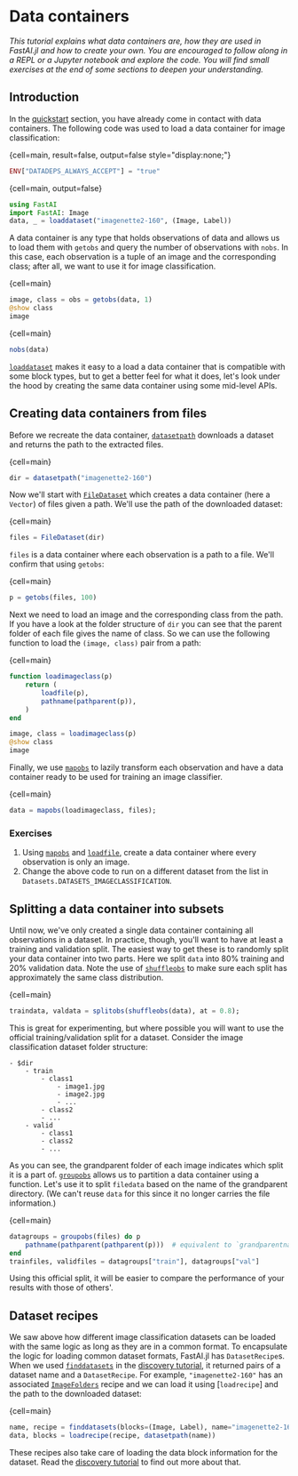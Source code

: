 # Data containers

*This tutorial explains what data containers are, how they are used in FastAI.jl and how to create your own. You are encouraged to follow along in a REPL or a Jupyter notebook and explore the code. You will find small exercises at the end of some sections to deepen your understanding.*

## Introduction

In the [quickstart](quickstart.md) section, you have already come in contact with data containers. The following code was used to load a data container for image classification:

{cell=main, result=false, output=false style="display:none;"}
```julia
ENV["DATADEPS_ALWAYS_ACCEPT"] = "true"
```
{cell=main, output=false}
```julia
using FastAI
import FastAI: Image
data, _ = loaddataset("imagenette2-160", (Image, Label))
```

A data container is any type that holds observations of data and allows us to load them with `getobs` and query the number of observations with `nobs`. In this case, each observation is a tuple of an image and the corresponding class; after all, we want to use it for image classification. 

{cell=main}
```julia
image, class = obs = getobs(data, 1)
@show class
image
```

{cell=main}
```julia
nobs(data)
```

[`loaddataset`](#) makes it easy to a load a data container that is compatible with some block types, but to get a better feel for what it does, let's look under the hood by creating the same data container using some mid-level APIs.

## Creating data containers from files

Before we recreate the data container, [`datasetpath`](#) downloads a dataset and returns the path to the extracted files.

{cell=main}
```julia
dir = datasetpath("imagenette2-160")
```

Now we'll start with [`FileDataset`](#) which creates a data container (here a `Vector`) of files given a path. We'll use the path of the downloaded dataset:

{cell=main}
```julia
files = FileDataset(dir)
```

`files` is a data container where each observation is a path to a file. We'll confirm that using `getobs`:


{cell=main}
```julia
p = getobs(files, 100)
```

Next we need to load an image and the corresponding class from the path. If you have a look at the folder structure of `dir` you can see that the parent folder of each file gives the name of class. So we can use the following function to load the `(image, class)` pair from a path:

{cell=main}
```julia
function loadimageclass(p)
    return (
        loadfile(p),
        pathname(pathparent(p)),
    )
end

image, class = loadimageclass(p)
@show class
image
```

Finally, we use [`mapobs`](#) to lazily transform each observation and have a data container ready to be used for training an image classifier.

{cell=main}
```julia
data = mapobs(loadimageclass, files);
```

### Exercises

1. Using [`mapobs`](#) and [`loadfile`](#), create a data container where every observation is only an image.
2. Change the above code to run on a different dataset from the list in `Datasets.DATASETS_IMAGECLASSIFICATION`.


## Splitting a data container into subsets

Until now, we've only created a single data container containing all observations in a dataset. In practice, though, you'll want to have at least a training and validation split. The easiest way to get these is to randomly split your data container into two parts. Here we split `data` into 80% training and 20% validation data. Note the use of [`shuffleobs`](#) to make sure each split has approximately the same class distribution.

{cell=main}
```julia
traindata, valdata = splitobs(shuffleobs(data), at = 0.8);
```

This is great for experimenting, but where possible you will want to use the official training/validation split for a dataset. Consider the image classification dataset folder structure:

```
- $dir
    - train
        - class1
            - image1.jpg
            - image2.jpg
            - ...
        - class2
        - ...
    - valid
        - class1
        - class2
        - ...
```

As you can see, the grandparent folder of each image indicates which split it is a part of. [`groupobs`](#) allows us to partition a data container using a function. Let's use it to split `filedata` based on the name of the grandparent directory. (We can't reuse `data` for this since it no longer carries the file information.)

{cell=main}
```julia
datagroups = groupobs(files) do p
    pathname(pathparent(pathparent(p)))  # equivalent to `grandparentname(p)`
end
trainfiles, validfiles = datagroups["train"], datagroups["val"]
```

Using this official split, it will be easier to compare the performance of your results with those of others'. 


## Dataset recipes

We saw above how different image classification datasets can be loaded with the same logic as long as they are in a common format. To encapsulate the logic for loading common dataset formats, FastAI.jl has `DatasetRecipe`s. When we used [`finddatasets`](#) in the [discovery tutorial](discovery.md), it returned pairs of a dataset name and a `DatasetRecipe`. For example, `"imagenette2-160"` has an associated [`ImageFolders`](#) recipe and we can load it using [`loadrecipe`] and the path to the downloaded dataset:

{cell=main}
```julia
name, recipe = finddatasets(blocks=(Image, Label), name="imagenette2-160")[1]
data, blocks = loadrecipe(recipe, datasetpath(name))
```

These recipes also take care of loading the data block information for the dataset. Read the [discovery tutorial](discovery.md) to find out more about that.